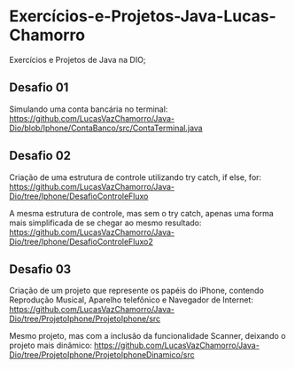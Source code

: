 
# Exercícios-e-Projetos-Java-Lucas-Chamorro
Exercícios e Projetos de Java na DIO;




## Desafio 01 

Simulando uma conta bancária no terminal: 
https://github.com/LucasVazChamorro/Java-Dio/blob/Iphone/ContaBanco/src/ContaTerminal.java
## Desafio 02

Criação de uma estrutura de controle utilizando try catch, if else, for:
https://github.com/LucasVazChamorro/Java-Dio/tree/Iphone/DesafioControleFluxo


A mesma estrutura de controle, mas sem o try catch, apenas uma forma mais simplificada de se chegar ao mesmo resultado:
https://github.com/LucasVazChamorro/Java-Dio/tree/Iphone/DesafioControleFluxo2

## Desafio 03
Criação de um projeto que represente os papéis do iPhone, contendo Reprodução Musical, Aparelho telefônico e Navegador de Internet:
https://github.com/LucasVazChamorro/Java-Dio/tree/ProjetoIphone/ProjetoIphone/src

Mesmo projeto, mas com a inclusão da funcionalidade Scanner, deixando o projeto mais dinâmico:
https://github.com/LucasVazChamorro/Java-Dio/tree/ProjetoIphone/ProjetoIphoneDinamico/src
